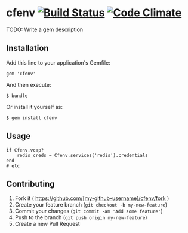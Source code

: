 # cfenv [![Build Status](https://travis-ci.org/rubyisbeautiful/cfenv.png)](https://travis-ci.org/rubyisbeautiful/cfenv) [![Code Climate](https://codeclimate.com/github/rubyisbeautiful/cfenv.png)](https://codeclimate.com/github/rubyisbeautiful/cfenv)

TODO: Write a gem description

## Installation

Add this line to your application's Gemfile:

    gem 'cfenv'

And then execute:

    $ bundle

Or install it yourself as:

    $ gem install cfenv

## Usage

```
if Cfenv.vcap?
    redis_creds = Cfenv.services('redis').credentials
end
# etc
```

## Contributing

1. Fork it ( https://github.com/[my-github-username]/cfenv/fork )
2. Create your feature branch (`git checkout -b my-new-feature`)
3. Commit your changes (`git commit -am 'Add some feature'`)
4. Push to the branch (`git push origin my-new-feature`)
5. Create a new Pull Request
